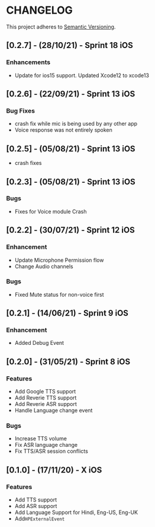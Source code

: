 # CHANGELOG

This project adheres to [Semantic Versioning](http://semver.org/spec/v2.0.0.html).
## [0.2.7] - (28/10/21) - Sprint 18 iOS

### Enhancements
- Update for ios15 support. Updated Xcode12 to xcode13

## [0.2.6] - (22/09/21) - Sprint 13 iOS

### Bug Fixes
- crash fix while mic is being used by any other app
- Voice response was not entirely spoken

## [0.2.5] - (05/08/21) - Sprint 13 iOS
- crash fixes

## [0.2.3] - (05/08/21) - Sprint 13 iOS

### Bugs
- Fixes for Voice module Crash

## [0.2.2] - (30/07/21) - Sprint 12 iOS

### Enhancement
- Update Microphone Permission flow
- Change Audio channels

### Bugs
- Fixed Mute status for non-voice first

## [0.2.1] - (14/06/21) - Sprint 9 iOS

### Enhancement
- Added Debug Event

## [0.2.0] - (31/05/21) - Sprint 8 iOS

### Features
- Add Google TTS support
- Add Reverie TTS support
- Add Reverie ASR support
- Handle Language change event

### Bugs
- Increase TTS volume
- Fix ASR language change
- Fix TTS/ASR session conflicts

## [0.1.0] - (17/11/20) - X iOS

### Features
- Add TTS support
- Add ASR support
- Add Language Support for Hindi, Eng-US, Eng-UK
- Add`HPExternalEvent`

